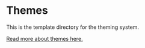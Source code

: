 # Themes

This is the template directory for the theming system.

[Read more about themes here.](../../../../themes.md)
